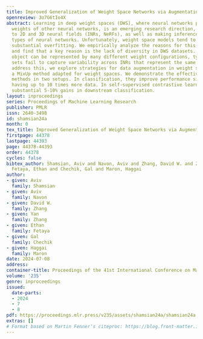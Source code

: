 ```yaml
---
title: Improved Generalization of Weight Space Networks via Augmentations
openreview: 3o7G6tIo4X
abstract: Learning in deep weight spaces (DWS), where neural networks process the
  weights of other neural networks, is an emerging research direction, with applications
  to 2D and 3D neural fields (INRs, NeRFs), as well as making inferences about other
  types of neural networks. Unfortunately, weight space models tend to suffer from
  substantial overfitting. We empirically analyze the reasons for this overfitting
  and find that a key reason is the lack of diversity in DWS datasets. While a given
  object can be represented by many different weight configurations, typical INR training
  sets fail to capture variability across INRs that represent the same object. To
  address this, we explore strategies for data augmentation in weight spaces and propose
  a MixUp method adapted for weight spaces. We demonstrate the effectiveness of these
  methods in two setups. In classification, they improve performance similarly to
  having up to 10 times more data. In self-supervised contrastive learning, they yield
  substantial 5-10% gains in downstream classification.
layout: inproceedings
series: Proceedings of Machine Learning Research
publisher: PMLR
issn: 2640-3498
id: shamsian24a
month: 0
tex_title: Improved Generalization of Weight Space Networks via Augmentations
firstpage: 44378
lastpage: 44393
page: 44378-44393
order: 44378
cycles: false
bibtex_author: Shamsian, Aviv and Navon, Aviv and Zhang, David W. and Zhang, Yan and
  Fetaya, Ethan and Chechik, Gal and Maron, Haggai
author:
- given: Aviv
  family: Shamsian
- given: Aviv
  family: Navon
- given: David W.
  family: Zhang
- given: Yan
  family: Zhang
- given: Ethan
  family: Fetaya
- given: Gal
  family: Chechik
- given: Haggai
  family: Maron
date: 2024-07-08
address:
container-title: Proceedings of the 41st International Conference on Machine Learning
volume: '235'
genre: inproceedings
issued:
  date-parts:
  - 2024
  - 7
  - 8
pdf: https://proceedings.mlr.press/v235/assets/shamsian24a/shamsian24a.pdf
extras: []
# Format based on Martin Fenner's citeproc: https://blog.front-matter.io/posts/citeproc-yaml-for-bibliographies/
---
```

